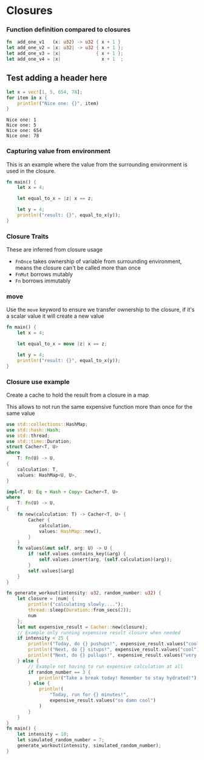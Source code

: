# Closures


### Function definition compared to closures

```rust
fn  add_one_v1   (x: u32) -> u32 { x + 1 }
let add_one_v2 = |x: u32| -> u32 { x + 1 };
let add_one_v3 = |x|             { x + 1 };
let add_one_v4 = |x|               x + 1  ;
```

## Test adding a header here
```rust
let x = vec![1, 5, 654, 78];
for item in x {
	println!("Nice one: {}", item)
}
```
```output
Nice one: 1
Nice one: 5
Nice one: 654
Nice one: 78
```

### Capturing value from environment
This is an example where the value from the surrounding environment is used in the closure.

```rust
fn main() {
    let x = 4;

    let equal_to_x = |z| x == z;

    let y = 4;
    println!("result: {}", equal_to_x(y));
}
```
### Closure Traits
These are inferred from closure usage
- `FnOnce` takes ownership of variable from surrounding environment, means the closure can't be called more than once
- `FnMut` borrows mutably
- `Fn` borrows immutably 

### move
Use the `move` keyword to ensure we transfer ownership to the closure, if it's a scalar value it will create a new value

```rust
fn main() {
    let x = 4;

    let equal_to_x = move |z| x == z;

    let y = 4;
    println!("result: {}", equal_to_x(y));
}
```

### Closure use example
Create a cache to hold the result from a closure in a map

This allows to not run the same expensive function more than once for the same value

```rust
use std::collections::HashMap;
use std::hash::Hash;
use std::thread;
use std::time::Duration;
struct Cacher<T, U>
where
    T: Fn(U) -> U,
{
    calculation: T,
    values: HashMap<U, U>,
}

impl<T, U: Eq + Hash + Copy> Cacher<T, U>
where
    T: Fn(U) -> U,
{
    fn new(calculation: T) -> Cacher<T, U> {
        Cacher {
            calculation,
            values: HashMap::new(),
        }
    }
    fn values(&mut self, arg: U) -> U {
        if !self.values.contains_key(&arg) {
            self.values.insert(arg, (self.calculation)(arg));
        }
        self.values[&arg]
    }
}

fn generate_workout(intensity: u32, random_number: u32) {
    let closure = |num| {
        println!("calculating slowly....");
        thread::sleep(Duration::from_secs(2));
        num
    };
    let mut expensive_result = Cacher::new(closure);
    // Example only running expensive result closure when needed
    if intensity < 25 {
        println!("Today, do {} pushups!", expensive_result.values("cool"));
        println!("Next, do {} situps!", expensive_result.values("cool"));
        println!("Next, do {} pullups!", expensive_result.values("very cool"));
    } else {
        // Example not having to run expensive calculation at all
        if random_number == 3 {
            println!("Take a break today! Remember to stay hydrated!");
        } else {
            println!(
                "Today, run for {} minutes!",
                expensive_result.values("so damn cool")
            )
        }
    }
}
fn main() {
    let intensity = 10;
    let simulated_random_number = 7;
    generate_workout(intensity, simulated_random_number);
}
```
